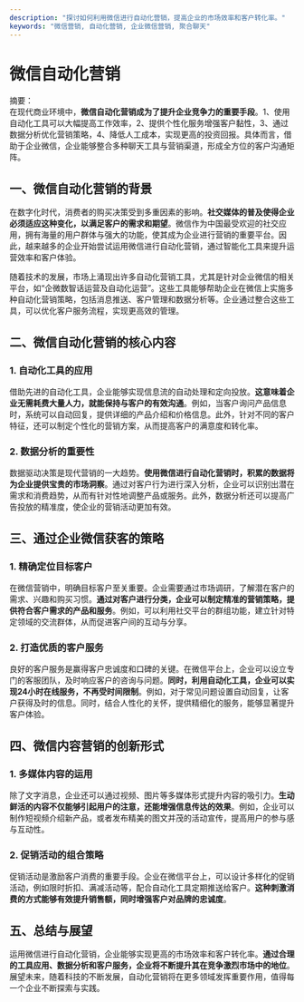```yaml
---
description: "探讨如何利用微信进行自动化营销，提高企业的市场效率和客户转化率。"
keywords: "微信营销, 自动化营销, 企业微信营销, 聚合聊天"
---
```

# 微信自动化营销

摘要：  
在现代商业环境中，**微信自动化营销成为了提升企业竞争力的重要手段**。1、使用自动化工具可以大幅提高工作效率，2、提供个性化服务增强客户黏性，3、通过数据分析优化营销策略，4、降低人工成本，实现更高的投资回报。具体而言，借助于企业微信，企业能够整合多种聊天工具与营销渠道，形成全方位的客户沟通矩阵。

## 一、微信自动化营销的背景

在数字化时代，消费者的购买决策受到多重因素的影响。**社交媒体的普及使得企业必须适应这种变化，以满足客户的需求和期望**。微信作为中国最受欢迎的社交应用，拥有海量的用户群体与强大的功能，使其成为企业进行营销的重要平台。因此，越来越多的企业开始尝试运用微信进行自动化营销，通过智能化工具来提升运营效率和客户体验。

随着技术的发展，市场上涌现出许多自动化营销工具，尤其是针对企业微信的相关平台，如“企微数智话运营及自动化运营”。这些工具能够帮助企业在微信上实施多种自动化营销策略，包括消息推送、客户管理和数据分析等。企业通过整合这些工具，可以优化客户服务流程，实现更高效的管理。

## 二、微信自动化营销的核心内容

### 1. 自动化工具的应用

借助先进的自动化工具，企业能够实现信息流的自动处理和定向投放。**这意味着企业无需耗费大量人力，就能保持与客户的有效沟通**。例如，当客户询问产品信息时，系统可以自动回复，提供详细的产品介绍和价格信息。此外，针对不同的客户特征，还可以制定个性化的营销方案，从而提高客户的满意度和转化率。

### 2. 数据分析的重要性

数据驱动决策是现代营销的一大趋势。**使用微信进行自动化营销时，积累的数据将为企业提供宝贵的市场洞察**。通过对客户行为进行深入分析，企业可以识别出潜在需求和消费趋势，从而有针对性地调整产品或服务。此外，数据分析还可以提高广告投放的精准度，使企业的营销活动更加有效。

## 三、通过企业微信获客的策略

### 1. 精确定位目标客户

在微信营销中，明确目标客户至关重要。企业需要通过市场调研，了解潜在客户的需求、兴趣和购买习惯。**通过对客户进行分类，企业可以制定精准的营销策略，提供符合客户需求的产品和服务**。例如，可以利用社交平台的群组功能，建立针对特定领域的交流群体，从而促进客户间的互动与分享。

### 2. 打造优质的客户服务

良好的客户服务是赢得客户忠诚度和口碑的关键。在微信平台上，企业可以设立专门的客服团队，及时响应客户的咨询与问题。**同时，利用自动化工具，企业可以实现24小时在线服务，不再受时间限制**。例如，对于常见问题设置自动回复，让客户获得及时的信息。同时，结合人性化的关怀，提供精细化的服务，能够显著提升客户体验。

## 四、微信内容营销的创新形式

### 1. 多媒体内容的运用

除了文字消息，企业还可以通过视频、图片等多媒体形式提升内容的吸引力。**生动鲜活的内容不仅能够引起用户的注意，还能增强信息传达的效果**。例如，企业可以制作短视频介绍新产品，或者发布精美的图文并茂的活动宣传，提高用户的参与感与互动性。

### 2. 促销活动的组合策略

促销活动是激励客户消费的重要手段。企业在微信平台上，可以设计多样化的促销活动，例如限时折扣、满减活动等，配合自动化工具定期推送给客户。**这种刺激消费的方式能够有效提升销售额，同时增强客户对品牌的忠诚度**。

## 五、总结与展望

运用微信进行自动化营销，企业能够实现更高的市场效率和客户转化率。**通过合理的工具应用、数据分析和客户服务，企业将不断提升其在竞争激烈市场中的地位**。展望未来，随着科技的不断发展，自动化营销将在更多领域发挥重要作用，值得每一个企业不断探索与实践。
